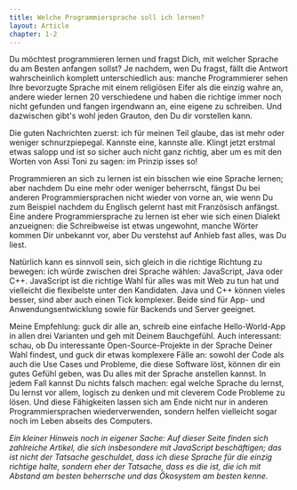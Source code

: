 ```yaml
---
title: Welche Programmiersprache soll ich lernen?
layout: Article
chapter: 1-2
---
```


Du möchtest programmieren lernen und fragst Dich, mit welcher Sprache du am Besten anfangen sollst? Je nachdem, wen Du fragst, fällt die Antwort wahrscheinlich komplett unterschiedlich aus: manche Programmierer sehen Ihre bevorzugte Sprache mit einem religiösen Eifer als die einzig wahre an, andere wieder lernen 20 verschiedene und haben die richtige immer noch nicht gefunden und fangen irgendwann an, eine eigene zu schreiben. Und dazwischen gibt's wohl jeden Grauton, den Du dir vorstellen kann.

Die guten Nachrichten zuerst: ich für meinen Teil glaube, das ist mehr oder weniger schnurzpiepegal. Kannste eine, kannste alle. Klingt jetzt erstmal etwas salopp und ist so sicher auch nicht ganz richtig, aber um es mit den Worten von Assi Toni zu sagen: im Prinzip isses so!

Programmieren an sich zu lernen ist ein bisschen wie eine Sprache lernen; aber nachdem Du eine mehr oder weniger beherrscht, fängst Du bei anderen Programmiersprachen nicht wieder von vorne an, wie wenn Du zum Beispiel nachdem du Englisch gelernt hast mit Französisch anfängst. Eine andere Programmiersprache zu lernen ist eher wie sich einen Dialekt anzueignen: die Schreibweise ist etwas ungewohnt, manche Wörter kommen Dir unbekannt vor, aber Du verstehst auf Anhieb fast alles, was Du liest.

Natürlich kann es sinnvoll sein, sich gleich in die richtige Richtung zu bewegen: ich würde zwischen drei Sprache wählen: JavaScript, Java oder C++. JavaScript ist die richtige Wahl für alles was mit Web zu tun hat und vielleicht die flexibelste unter den Kandidaten. Java und C++ können vieles besser, sind aber auch einen Tick komplexer. Beide sind für App- und Anwendungsentwicklung sowie für Backends und Server geeignet.

Meine Empfehlung: guck dir alle an, schreib eine einfache Hello-World-App in allen drei Varianten und geh mit Deinem Bauchgefühl. Auch interessant: schau, ob Du interessante Open-Source-Projekte in der Sprache Deiner Wahl findest, und guck dir etwas komplexere Fälle an: sowohl der Code als auch die Use Cases und Probleme, die diese Software löst, können dir ein gutes Gefühl geben, was Du alles mit der Sprache anstellen kannst. In jedem Fall kannst Du nichts falsch machen: egal welche Sprache du lernst, Du lernst vor allem, logisch zu denken und mit cleverem Code Probleme zu lösen. Und diese Fähigkeiten lassen sich am Ende nicht nur in anderen Programmiersprachen wiederverwenden, sondern helfen vielleicht sogar noch im Leben abseits des Computers.

_Ein kleiner Hinweis noch in eigener Sache: Auf dieser Seite finden sich zahlreiche Artikel, die sich insbesondere mit JavaScript beschäftigen; das ist nicht der Tatsache geschuldet, dass ich diese Sprache für die einzig richtige halte, sondern eher der Tatsache, dass es die ist, die ich mit Abstand am besten beherrsche und das Ökosystem am besten kenne._
